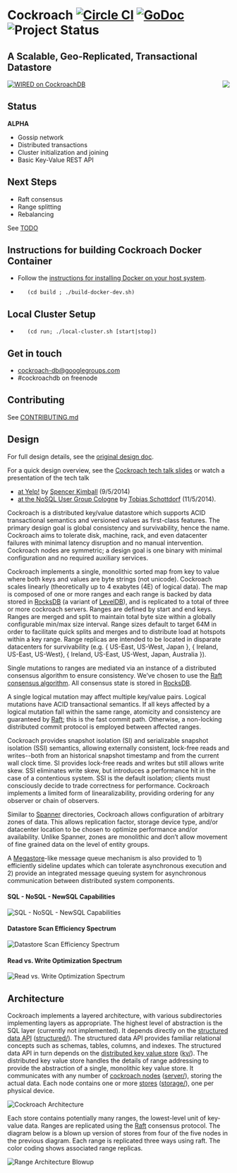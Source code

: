 # Cockroach [![Circle CI](https://circleci.com/gh/cockroachdb/cockroach/tree/master.png?style=badge)](https://circleci.com/gh/cockroachdb/cockroach/tree/master) [![GoDoc](https://godoc.org/github.com/cockroachdb/cockroach?status.png)](https://godoc.org/github.com/cockroachdb/cockroach) ![Project Status](http://img.shields.io/badge/status-alpha-red.svg)

## A Scalable, Geo-Replicated, Transactional Datastore

<img style="float: right" src="/resources/doc/color_cockroach.png?raw=true"/>

[![WIRED on CockroachDB](/resources/doc/wired-preview.png?raw=true)](http://www.wired.com/2014/07/cockroachdb/)

## Status

**ALPHA**

* Gossip network
* Distributed transactions
* Cluster initialization and joining
* Basic Key-Value REST API

## Next Steps

* Raft consensus
* Range splitting
* Rebalancing

See [TODO](https://github.com/cockroachdb/cockroach/blob/master/TODO.md)

## Instructions for building Cockroach Docker Container

* Follow the [instructions for installing Docker on your host
system](http://docs.docker.com/installation/).
*        (cd build ; ./build-docker-dev.sh)

## Local Cluster Setup

*        (cd run; ./local-cluster.sh [start|stop])

## Get in touch

+ cockroach-db@googlegroups.com
+ \#cockroachdb on freenode

## Contributing

See [CONTRIBUTING.md](https://github.com/cockroachdb/cockroach/blob/master/CONTRIBUTING.md)

## Design

For full design details, see the [original design doc](https://docs.google.com/document/d/11k2EmhLGSbViBvi6_zFEiKzuXxYF49ZuuDJLe6O8gBU/edit?usp=sharing).

For a quick design overview, see the [Cockroach tech talk slides](https://docs.google.com/presentation/d/1e3TOxImRg6_nyMZspXvzb2u43D6gnS5422vAIN7J1n8/edit?usp=sharing)
or watch a presentation of the tech talk
* [at Yelp!](http://www.youtube.com/watch?v=MEAuFgsmND0&feature=youtu.be) by [Spencer Kimball](https://github.com/spencerkimball) (9/5/2014)
* [at the NoSQL User Group Cologne](https://www.youtube.com/watch?v=jI3LiKhqN0E) by [Tobias Schottdorf](https://github.com/tschottdorf) (11/5/2014).

Cockroach is a distributed key/value datastore which supports ACID
transactional semantics and versioned values as first-class
features. The primary design goal is global consistency and
survivability, hence the name. Cockroach aims to tolerate disk,
machine, rack, and even datacenter failures with minimal latency
disruption and no manual intervention. Cockroach nodes are symmetric;
a design goal is one binary with minimal configuration and no required
auxiliary services.

Cockroach implements a single, monolithic sorted map from key to value
where both keys and values are byte strings (not unicode). Cockroach
scales linearly (theoretically up to 4 exabytes (4E) of logical
data). The map is composed of one or more ranges and each range is
backed by data stored in [RocksDB][0] (a variant of [LevelDB][1]), and is
replicated to a total of three or more cockroach servers. Ranges are
defined by start and end keys. Ranges are merged and split to maintain
total byte size within a globally configurable min/max size
interval. Range sizes default to target 64M in order to facilitate
quick splits and merges and to distribute load at hotspots within a
key range. Range replicas are intended to be located in disparate
datacenters for survivability (e.g. { US-East, US-West, Japan }, {
Ireland, US-East, US-West}, { Ireland, US-East, US-West, Japan,
Australia }).

Single mutations to ranges are mediated via an instance of a
distributed consensus algorithm to ensure consistency. We’ve chosen to
use the [Raft consensus algorithm][2]. All consensus state is stored in
[RocksDB][0].

A single logical mutation may affect multiple key/value pairs. Logical
mutations have ACID transactional semantics. If all keys affected by a
logical mutation fall within the same range, atomicity and consistency
are guaranteed by [Raft][2]; this is the fast commit path. Otherwise, a
non-locking distributed commit protocol is employed between affected
ranges.

Cockroach provides snapshot isolation (SI) and serializable snapshot
isolation (SSI) semantics, allowing externally consistent, lock-free
reads and writes--both from an historical snapshot timestamp and from
the current wall clock time. SI provides lock-free reads and writes
but still allows write skew. SSI eliminates write skew, but introduces
a performance hit in the case of a contentious system. SSI is the
default isolation; clients must consciously decide to trade
correctness for performance. Cockroach implements a limited form of
linearalizability, providing ordering for any observer or chain of
observers.

Similar to [Spanner][3] directories, Cockroach allows configuration of
arbitrary zones of data. This allows replication factor, storage
device type, and/or datacenter location to be chosen to optimize
performance and/or availability. Unlike Spanner, zones are monolithic
and don’t allow movement of fine grained data on the level of entity
groups.

A [Megastore][4]-like message queue mechanism is also provided to 1)
efficiently sideline updates which can tolerate asynchronous execution
and 2) provide an integrated message queuing system for asynchronous
communication between distributed system components.

#### SQL - NoSQL - NewSQL Capabilities

![SQL - NoSQL - NewSQL Capabilities](/resources/doc/sql-nosql-newsql.png?raw=true)

#### Datastore Scan Efficiency Spectrum

![Datastore Scan Efficiency Spectrum](/resources/doc/scan-efficiency.png?raw=true)

#### Read vs. Write Optimization Spectrum

![Read vs. Write Optimization Spectrum](/resources/doc/read-vs-write.png?raw=true)

## Architecture

Cockroach implements a layered architecture, with various
subdirectories implementing layers as appropriate. The highest level of
abstraction is the SQL layer (currently not implemented). It depends
directly on the [structured data API][5] ([structured/][6]). The structured
data API provides familiar relational concepts such as schemas,
tables, columns, and indexes. The structured data API in turn depends
on the [distributed key value store][7] ([kv/][8]). The distributed key
value store handles the details of range addressing to provide the
abstraction of a single, monolithic key value store. It communicates
with any number of [cockroach nodes][9] ([server/][10]), storing the actual
data. Each node contains one or more [stores][11] ([storage/][12]), one per
physical device.

![Cockroach Architecture](/resources/doc/architecture.png?raw=true)

Each store contains potentially many ranges, the lowest-level unit of
key-value data. Ranges are replicated using the [Raft][2] consensus
protocol. The diagram below is a blown up version of stores from four
of the five nodes in the previous diagram. Each range is replicated
three ways using raft. The color coding shows associated range
replicas.

![Range Architecture Blowup](/resources/doc/architecture-blowup.png?raw=true)

[0]: http://rocksdb.org/
[1]: https://code.google.com/p/leveldb/
[2]: https://ramcloud.stanford.edu/wiki/download/attachments/11370504/raft.pdf
[3]: http://research.google.com/archive/spanner.html
[4]: http://research.google.com/pubs/pub36971.html
[5]: http://godoc.org/github.com/cockroachdb/cockroach/structured
[6]: https://github.com/cockroachdb/cockroach/tree/master/structured
[7]: http://godoc.org/github.com/cockroachdb/cockroach/kv
[8]: https://github.com/cockroachdb/cockroach/tree/master/kv
[9]: http://godoc.org/github.com/cockroachdb/cockroach/server
[10]: https://github.com/cockroachdb/cockroach/tree/master/server
[11]: http://godoc.org/github.com/cockroachdb/cockroach/storage
[12]: https://github.com/cockroachdb/cockroach/tree/master/storage
